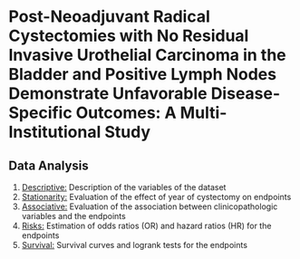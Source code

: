 # Post-Neoadjuvant Radical Cystectomies with No Residual Invasive Urothelial Carcinoma in the Bladder and Positive Lymph Nodes Demonstrate Unfavorable Disease-Specific Outcomes: A Multi-Institutional Study

## Data Analysis
1. [Descriptive:](01-EDA.ipynb) Description of the variables of the dataset
2. [Stationarity:](02-STATIONARITY.ipynb) Evaluation of the effect of year of cystectomy on endpoints
3. [Associative:](03-ASSOCIATION.ipynb) Evaluation of the association between clinicopathologic variables and the endpoints
4. [Risks:](04-RISKS.ipynb) Estimation of odds ratios (OR) and hazard ratios (HR) for the endpoints
5. [Survival:](05-SURVIVAL.ipynb) Survival curves and logrank tests for the endpoints